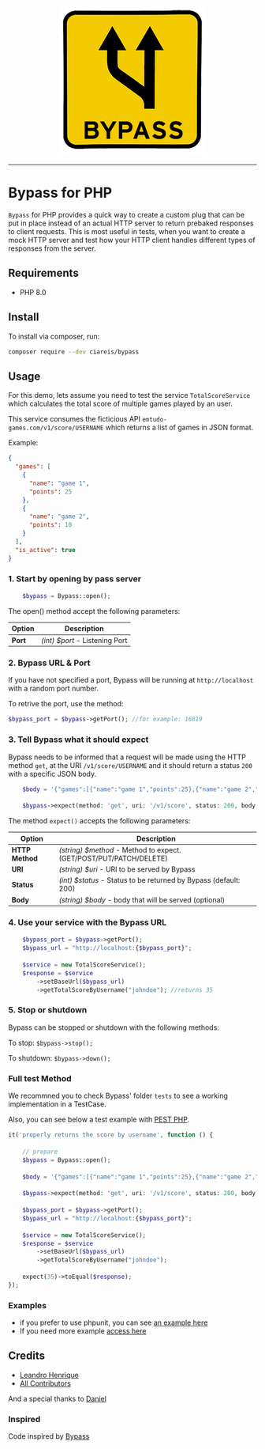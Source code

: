 <div align="center">
	<p><img  src="docs/img/logo.png" alt="PowerGrid Logo"></p>
</div>

------
 
 
 # Bypass for PHP

`Bypass` for PHP provides a quick way to create a custom plug that can be put in place instead of an actual HTTP server to return prebaked responses to client requests. This is most useful in tests, when you want to create a mock HTTP server and test how your HTTP client handles different types of responses from the server.

## Requirements

- PHP 8.0

## Install

To install via composer, run:

```bash
composer require --dev ciareis/bypass
```

## Usage

For this demo, lets assume you need to test the service `TotalScoreService` which calculates the total score of multiple games played by an user.

This service consumes the ficticious API `emtudo-games.com/v1/score/USERNAME` which returns a list of games in JSON format.

Example:

```json
{
  "games": [
    {
      "name": "game 1",
      "points": 25
    },
    {
      "name": "game 2",
      "points": 10
    }
  ],
  "is_active": true
}
```

### 1. Start by opening by pass server

```php
    $bypass = Bypass::open();
```

The open() method accept the following parameters:

| Option | Description
|----|----|
|**Port**| *(int) $port* - Listening Port |

### 2. Bypass URL & Port

If you have not specified a port, Bypass will be running at `http://localhost` with a random port number.

To retrive the port, use the method:

 ```php
 $bypass_port = $bypass->getPort(); //for example: 16819
 ````

### 3. Tell Bypass what it should expect

Bypass needs to be informed that a request will be made using the HTTP method `get`, at the URI `/v1/score/USERNAME` and it should return a status `200` with a specific JSON body.

```php
    $body = '{"games":[{"name":"game 1","points":25},{"name":"game 2","points":10}],"is_active":true}';
    
    $bypass->expect(method: 'get', uri: '/v1/score', status: 200, body: $body);
```

The method `expect()` accepts the following parameters:

| Option | Description
|----|----|
|**HTTP Method**| *(string) $method* - Method to expect. (GET/POST/PUT/PATCH/DELETE) |
|**URI**| *(string) $uri* - URI to be served by Bypass |
|**Status**| *(int) $status* - Status to be returned by Bypass (default: 200)|
|**Body**|  *(string) $body*  - body that will be served (optional)|

### 4. Use your service with the Bypass URL

```php
    $bypass_port = $bypass->getPort();
    $bypass_url = "http://localhost:{$bypass_port}";
    
    $service = new TotalScoreService();
    $response = $service
        ->setBaseUrl($bypass_url)
        ->getTotalScoreByUsername("johndoe"); //returns 35
```

### 5. Stop or shutdown

Bypass can be stopped or shutdown with the following methods:

To stop:
`$bypass->stop();`

To shutdown:
`$bypass->down();`

### Full test Method

We recommned you to check Bypass' folder `tests` to see a working implementation in a TestCase.

Also, you can see below a test example with [PEST PHP](https://pestphp.com).

```php
it('properly returns the score by username', function () {
  
    // prepare
    $bypass = Bypass::open();

    $body = '{"games":[{"name":"game 1","points":25},{"name":"game 2","points":10}],"is_active":true}';
    
    $bypass->expect(method: 'get', uri: '/v1/score', status: 200, body: $body);

    $bypass_port = $bypass->getPort();
    $bypass_url = "http://localhost:{$bypass_port}";
    
    $service = new TotalScoreService();
    $response = $service
        ->setBaseUrl($bypass_url)
        ->getTotalScoreByUsername("johndoe");

    expect(35)->toEqual($response);
});
```

### Examples

- if you prefer to use phpunit, you can see [an example here](https://github.com/ciareis/bypass/blob/main/tests/BypassTest.php)
- If you need more example [access  here](https://github.com/ciareis/bypass/blob/main/tests/BypassPestTest.php)

## Credits

- [Leandro Henrique](https://github.com/emtudo)
- [All Contributors](../../contributors)

And a special thanks to [Daniel](https://github.com/dansysanalyst)

### Inspired

Code inspired by [Bypass](https://github.com/PSPDFKit-labs/bypass)
